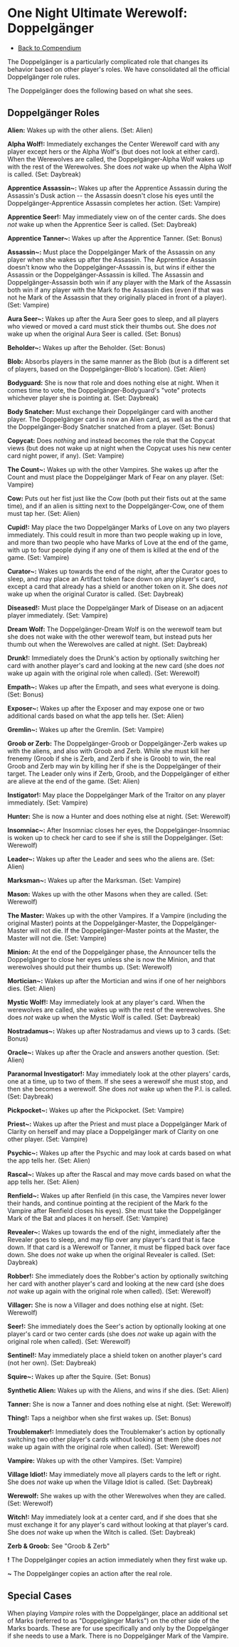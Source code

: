 # One Night Ultimate Werewolf: Doppelgänger

- [Back to Compendium](/#/view/view/werewolf~compendium)

The Doppelgänger is a particularly complicated role that changes its behavior based on other player's roles.
We have consolidated all the official Doppelgänger role rules.

The Doppelgänger does the following based on what she sees.

## Doppelgänger Roles

**Alien:** 
Wakes up with the other aliens.
(Set: Alien)

**Alpha Wolf!:** 
Immediately exchanges the Center Werewolf card with any player except hers or the Alpha Wolf's (but does not look at either card).
When the Werewolves are called, the Doppelgänger-Alpha Wolf wakes up with the rest of the Werewolves.
She does *not* wake up when the Alpha Wolf is called.
(Set: Daybreak)

**Apprentice Assassin~:** 
Wakes up after the Apprentice Assassin during the Assassin's Dusk action --
the Assassin doesn't close his eyes until the Doppelgänger-Apprentice Assassin completes her action.
(Set: Vampire)

**Apprentice Seer!:** 
May immediately view on of the center cards.
She does *not* wake up when the Apprentice Seer is called.
(Set: Daybreak)

**Apprentice Tanner~:** 
Wakes up after the Apprentice Tanner.
(Set: Bonus)

**Assassin~:** 
Must place the Doppelgänger Mark of the Assassin on any player when she wakes up after the Assassin.
The Apprentice Assassin doesn't know who the Doppelgänger-Assassin is, but wins if either the Assassin or the Doppelgänger-Assassin is killed. 
The Assassin and Doppelgänger-Assassin both win if any player with the Mark of the Assassin both win if any player with the Mark fo the Assassin dies
(even if that was not he Mark of the Assassin that they originally placed in front of a player).
(Set: Vampire)

**Aura Seer~:** 
Wakes up after the Aura Seer goes to sleep, and all players who viewed or moved a card must stick their thumbs out.
She does *not* wake up when the original Aura Seer is called.
(Set: Bonus)

**Beholder~:** 
Wakes up after the Beholder.
(Set: Bonus)

**Blob:** 
Absorbs players in the same manner as the Blob 
(but is a different set of players, based on the Doppelgänger-Blob's location).
(Set: Alien)

**Bodyguard:** 
She is now that role and does nothing else at night. 
When it comes time to vote, the Doppelgänger-Bodyguard's "vote" protects whichever player she is pointing at.
(Set: Daybreak)

**Body Snatcher:** 
Must exchange their Doppelgänger card with another player.
The Doppelgänger card is now an Alien card, as well as the card that the Doppelgänger-Body Snatcher snatched from a player.
(Set: Bonus)

**Copycat:** 
Does *nothing* and instead becomes the role that the Copycat views
(but does not wake up at night when the Copycat uses his new center card night power, if any).
(Set: Vampire)

**The Count~:** 
Wakes up with the other Vampires.
She wakes up after the Count and must place the Doppelgänger Mark of Fear on any player.
(Set: Vampire)

**Cow:** 
Puts out her fist just like the Cow (both put their fists out at the same time),
and if an alien is sitting next to the Doppelgänger-Cow, one of them must tap her.
(Set: Alien)

**Cupid!:** 
May place the two Doppelgänger Marks of Love on any two players immediately.
This could result in more than two people waking up in love,
and more than two people who have Marks of Love at the end of the game, 
with up to four people dying if any one of them is killed at the end of the game.
(Set: Vampire)

**Curator~:** 
Wakes up towards the end of the night, 
after the Curator goes to sleep, and may place an Artifact token face down on any player's card, 
except a card that already has a shield or another token on it.
She does *not* wake up when the original Curator is called.
(Set: Daybreak)

**Diseased!:** 
Must place the Doppelgänger Mark of Disease on an adjacent player immediately.
(Set: Vampire)

**Dream Wolf:** 
The Doppelgänger-Dream Wolf is on the werewolf team but she does not wake with the other werewolf team, 
but instead puts her thumb out when the Werewolves are called at night.
(Set: Daybreak)

**Drunk!:** 
Immediately does the Drunk's action by optionally switching her card with another player's card 
and looking at the new card (she does *not* wake up again with the original role when called).
(Set: Werewolf)

**Empath~:** 
Wakes up after the Empath, and sees what everyone is doing.
(Set: Bonus)

**Exposer~:** 
Wakes up after the Exposer and may expose one or two additional cards based on what the app tells her.
(Set: Alien)

**Gremlin~:** 
Wakes up after the Gremlin.
(Set: Vampire)

**Groob or Zerb:** 
The Doppelgänger-Groob or Doppelgänger-Zerb wakes up with the aliens, and also with Groob and Zerb.
While she must kill her frenemy (Groob if she is Zerb, and Zerb if she is Groob) to win, 
the real Groob and Zerb may win by killing her if she is the Doppelgänger of their target. 
The Leader only wins if Zerb, Groob, and the Doppelgänger of either are alieve at the end of the game.
(Set: Alien)

**Instigator!:** 
May place the Doppelgänger Mark of the Traitor on any player immediately.
(Set: Vampire)

**Hunter:** 
She is now a Hunter and does nothing else at night. 
(Set: Werewolf)

**Insomniac~:** 
After Insomniac closes her eyes, the Doppelgänger-Insomniac is woken up to check her card to see if she is still the Doppelgänger.
(Set: Werewolf)

**Leader~:** 
Wakes up after the Leader and sees who the aliens are.
(Set: Alien)

**Marksman~:** 
Wakes up after the Marksman.
(Set: Vampire)

**Mason:** 
Wakes up with the other Masons when they are called.
(Set: Werewolf)

**The Master:** 
Wakes up with the other Vampires.
If a Vampire (including the original Master) points at the Doppelgänger-Master, the Doppelgänger-Master will not die.
If the Doppelgänger-Master points at the Master, the Master will not die.
(Set: Vampire)

**Minion:** 
At the end of the Doppelgänger phase, 
the Announcer tells the Doppelgänger to close her eyes unless she is now the Minion, 
and that werewolves should put their thumbs up.
(Set: Werewolf)

**Mortician~:** 
Wakes up after the Mortician and wins if one of her neighbors dies.
(Set: Alien)

**Mystic Wolf!:** 
May immediately look at any player's card.
When the werewolves are called, she wakes up with the rest of the werewolves.
She does *not* wake up when the Mystic Wolf is called.
(Set: Daybreak)

**Nostradamus~:** 
Wakes up after Nostradamus and views up to 3 cards.
(Set: Bonus)

**Oracle~:** 
Wakes up after the Oracle and answers another question.
(Set: Alien)

**Paranormal Investigator!:** 
May immediately look at the other players' cards, one at a time, up to two of them.
If she sees a werewolf she must stop, and then she becomes a werewolf.
She does *not* wake up when the P.I. is called.
(Set: Daybreak)

**Pickpocket~:** 
Wakes up after the Pickpocket.
(Set: Vampire)

**Priest~:** 
Wakes up after the Priest and must place a Doppelgänger Mark of Clarity on herself and
may place a Doppelgänger mark of Clarity on one other player.
(Set: Vampire)

**Psychic~:** 
Wakes up after the Psychic and may look at cards based on what the app tells her.
(Set: Alien)

**Rascal~:** 
Wakes up after the Rascal and may move cards based on what the app tells her.
(Set: Alien)

**Renfield~:** 
Wakes up after Renfield 
(in this case, the Vampires never lower their hands, and continue pointing at the recipient of the Mark fo the Vampire 
after Renfield closes his eyes).
She must take the Doppelgänger Mark of the Bat and places it on herself.
(Set: Vampire)

**Revealer~:** 
Wakes up towards the end of the night, immediately after the Revealer goes to sleep, 
and may flip over any player's card that is face down.
If that card is a Werewolf or Tanner, it must be flipped back over face down. 
She does *not* wake up when the original Revealer is called.
(Set: Daybreak)

**Robber!:** 
She immediately does the Robber's action by optionally switching her card with another player's card and 
looking at the new card (she does *not* wake up again with the original role when called). 
(Set: Werewolf)

**Villager:** 
She is now a Villager and does nothing else at night. 
(Set: Werewolf)

**Seer!:** 
She immediately does the Seer's action by optionally looking at one player's card or two center cards 
(she does *not* wake up again with the original role when called). 
(Set: Werewolf)

**Sentinel!:** 
May immediately place a shield token on another player's card (not her own).
(Set: Daybreak)

**Squire~:** 
Wakes up after the Squire.
(Set: Bonus)

**Synthetic Alien:** 
Wakes up with the Aliens, and wins if she dies.
(Set: Alien)

**Tanner:** 
She is now a Tanner and does nothing else at night. 
(Set: Werewolf)

**Thing!:** 
Taps a neighbor when she first wakes up.
(Set: Bonus)

**Troublemaker!:** 
Immediately does the Troublemaker's action by optionally switching two other player's cards without looking at them 
(she does *not* wake up again with the original role when called).
(Set: Werewolf)

**Vampire:** 
Wakes up with the other Vampires.
(Set: Vampire)

**Village Idiot!:** 
May immediately move all players cards to the left or right. 
She does *not* wake up when the Village Idiot is called.
(Set: Daybreak)

**Werewolf:** 
She wakes up with the other Werewolves when they are called.
(Set: Werewolf)

**Witch!:** 
May immediately look at a center card, 
and if she does that she must exchange it for any player's card without looking at that player's card.
She does *not* wake up when the Witch is called.
(Set: Daybreak)

**Zerb & Groob:** 
See "Groob & Zerb"

**!** The Doppelgänger copies an action immediately when they first wake up.

**~** The Doppelgänger copies an action after the real role.

## Special Cases

When playing *Vampire* roles with the Doppelgänger,
place an additional set of Marks (referred to as "Doppelgänger Marks") on the other side of the Marks boards.
These are for use specifically and only by the Doppelgänger if she needs to use a Mark.
There is no Doppelgänger Mark of the Vampire.
